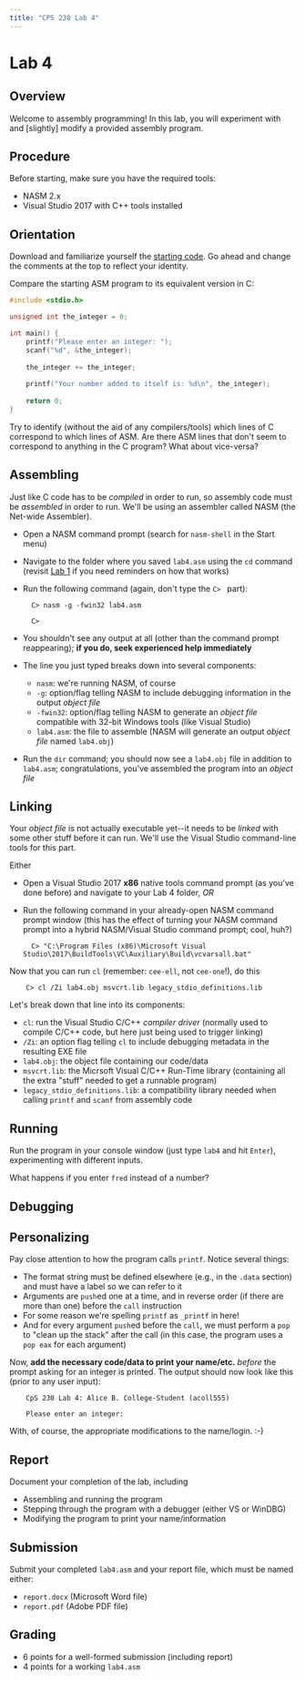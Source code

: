 ```yaml
---
title: "CPS 230 Lab 4"
---
```


# Lab 4
## Overview

Welcome to assembly programming!  In this lab, you will experiment with and [slightly] modify a provided assembly program.

## Procedure

Before starting, make sure you have the required tools:

* NASM 2.x
* Visual Studio 2017 with C++ tools installed

## Orientation
 
Download and familiarize yourself the [starting code](/course/bju/content/cps230/downloads/lab4.asm).  Go ahead and change the comments at the top to reflect your identity.

Compare the starting ASM program to its equivalent version in C:

``` c
#include <stdio.h>

unsigned int the_integer = 0;

int main() {
	printf("Please enter an integer: ");
	scanf("%d", &the_integer);
	
	the_integer += the_integer;
	
	printf("Your number added to itself is: %d\n", the_integer);
	
	return 0;
}
```

Try to identify (without the aid of any compilers/tools) which lines of C correspond to which lines of ASM.  Are there ASM lines that don't seem to correspond to anything in the C program?  What about vice-versa?


## Assembling

Just like C code has to be *compiled* in order to run, so assembly code must be *assembled* in order to run.  We'll be using an assembler called NASM (the Net-wide Assembler).

* Open a NASM command prompt (search for `nasm-shell` in the Start menu)

* Navigate to the folder where you saved `lab4.asm` using the `cd` command (revisit [Lab 1](/course/bju/content/cps230/labs/lab1) if you need reminders on how that works)

* Run the following command (again, don't type the `C> ` part):

        C> nasm -g -fwin32 lab4.asm
        
        C>

* You shouldn't see any output at all (other than the command prompt reappearing); **if you do, seek experienced help immediately**

* The line you just typed breaks down into several components:

    * `nasm`: we're running NASM, of course
    * `-g`: option/flag telling NASM to include debugging information in the output *object file*
    * `-fwin32`: option/flag telling NASM to generate an *object file* compatible with 32-bit Windows tools (like Visual Studio)
    * `lab4.asm`: the file to assemble (NASM will generate an output *object file* named `lab4.obj`)

* Run the `dir` command; you should now see a `lab4.obj` file in addition to `lab4.asm`; congratulations, you've assembled the program into an *object file*

## Linking

Your *object file* is not actually executable yet--it needs to be *linked* with some other stuff before it can run.  We'll use the Visual Studio command-line tools for this part.

Either

* Open a Visual Studio 2017 **x86** native tools command prompt (as you've done before) and navigate to your Lab 4 folder, *OR*
* Run the following command in your already-open NASM command prompt window (this has the effect of turning your NASM command prompt into a hybrid NASM/Visual Studio command prompt; cool, huh?)

        C> "C:\Program Files (x86)\Microsoft Visual Studio\2017\BuildTools\VC\Auxiliary\Build\vcvarsall.bat"

Now that you can run `cl` (remember: `cee-ell`, not `cee-one`!), do this

        C> cl /Zi lab4.obj msvcrt.lib legacy_stdio_definitions.lib

Let's break down that line into its components:

* `cl`: run the Visual Studio C/C++ *compiler driver* (normally used to compile C/C++ code, but here just being used to trigger linking)
* `/Zi`: an option flag telling `cl` to include debugging metadata in the resulting EXE file
* `lab4.obj`: the object file containing our code/data
* `msvcrt.lib`: the Micrsoft Visual C/C++ Run-Time library (containing all the extra "stuff" needed to get a runnable program)
* `legacy_stdio_definitions.lib`: a compatibility library needed when calling `printf` and `scanf` from assembly code

## Running

Run the program in your console window (just type `lab4` and hit `Enter`), experimenting with different inputs.

What happens if you enter `fred` instead of a number?

## Debugging



## Personalizing

Pay close attention to how the program calls `printf`.  Notice several things:

* The format string must be defined elsewhere (e.g., in the `.data` section) and must have a label so we can refer to it
* Arguments are `push`ed one at a time, and in reverse order (if there are more than one) before the `call` instruction
* For some reason we're spelling `printf` as `_printf` in here!
* And for every argument `push`ed before the `call`, we must perform a `pop` to "clean up the stack" after the call (in this case, the program uses a `pop eax` for each argument)

Now, **add the necessary code/data to print your name/etc.** *before* the prompt asking for an integer is printed.  The output should now look like this (prior to any user input):

        CpS 230 Lab 4: Alice B. College-Student (acoll555)

        Please enter an integer: 

With, of course, the appropriate modifications to the name/login. :-)

## Report

Document your completion of the lab, including

* Assembling and running the program
* Stepping through the program with a debugger (either VS or WinDBG)
* Modifying the program to print your name/information

## Submission

Submit your completed `lab4.asm` and your report file, which must be named either:

* `report.docx` (Microsoft Word file)
* `report.pdf` (Adobe PDF file)

## Grading

* 6 points for a well-formed submission (including report)
* 4 points for a working `lab4.asm` 


